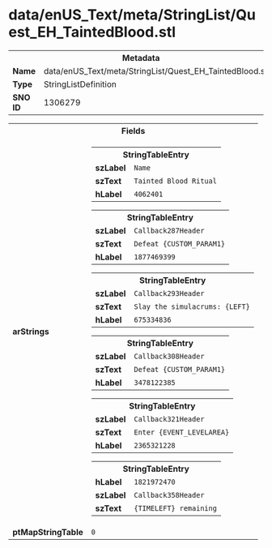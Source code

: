 <h1>data/enUS_Text/meta/StringList/Quest_EH_TaintedBlood.stl</h1><table><tr><th colspan="100%">Metadata</th></tr><tr><td><b>Name</b></td><td>data/enUS_Text/meta/StringList/Quest_EH_TaintedBlood.stl</td></tr><tr><td><b>Type</b></td><td>StringListDefinition</td></tr><tr><td><b>SNO ID</b></td><td>1306279</td></tr></table>

<table><tr><th colspan="100%">Fields</th></tr><tr><td><b>arStrings</b></td><td><table><tr><th colspan="100%">StringTableEntry</th></tr><tr><td><b>szLabel</b></td><td><code>Name</code></td></tr><tr><td><b>szText</b></td><td><code>Tainted Blood Ritual</code></td></tr><tr><td><b>hLabel</b></td><td><code>4062401</code></td></tr></table>


<table><tr><th colspan="100%">StringTableEntry</th></tr><tr><td><b>szLabel</b></td><td><code>Callback287Header</code></td></tr><tr><td><b>szText</b></td><td><code>Defeat {CUSTOM_PARAM1}</code></td></tr><tr><td><b>hLabel</b></td><td><code>1877469399</code></td></tr></table>


<table><tr><th colspan="100%">StringTableEntry</th></tr><tr><td><b>szLabel</b></td><td><code>Callback293Header</code></td></tr><tr><td><b>szText</b></td><td><code>Slay the simulacrums: {LEFT}</code></td></tr><tr><td><b>hLabel</b></td><td><code>675334836</code></td></tr></table>


<table><tr><th colspan="100%">StringTableEntry</th></tr><tr><td><b>szLabel</b></td><td><code>Callback308Header</code></td></tr><tr><td><b>szText</b></td><td><code>Defeat {CUSTOM_PARAM1}</code></td></tr><tr><td><b>hLabel</b></td><td><code>3478122385</code></td></tr></table>


<table><tr><th colspan="100%">StringTableEntry</th></tr><tr><td><b>szLabel</b></td><td><code>Callback321Header</code></td></tr><tr><td><b>szText</b></td><td><code>Enter {EVENT_LEVELAREA}</code></td></tr><tr><td><b>hLabel</b></td><td><code>2365321228</code></td></tr></table>


<table><tr><th colspan="100%">StringTableEntry</th></tr><tr><td><b>hLabel</b></td><td><code>1821972470</code></td></tr><tr><td><b>szLabel</b></td><td><code>Callback358Header</code></td></tr><tr><td><b>szText</b></td><td><code>{TIMELEFT} remaining</code></td></tr></table>


</td></tr><tr><td><b>ptMapStringTable</b></td><td><code>0</code></td></tr></table>

